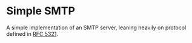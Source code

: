 # Simple SMTP

A simple implementation of an SMTP server, leaning heavily on protocol defined in [RFC 5321](https://datatracker.ietf.org/doc/html/rfc5321).
